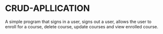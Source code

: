 # CRUD-APLLICATION
A simple program that signs in a user, signs out a user, allows the user to enroll for a course, delete course, update courses and view enrolled course.
